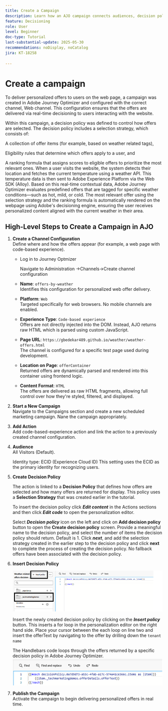 ```yaml
---
title: Create a Campaign
description: Learn how an AJO campaign connects audiences, decision policies, and channels to deliver personalized offers at the right moment across customer touchpoints.
feature: Decisioning
role: User
level: Beginner
doc-type: Tutorial
last-substantial-update: 2025-05-30
recommendations: noDisplay, noCatalog
jira: KT-18258

---
```

# Create a campaign

To deliver personalized offers to users on the web page, a campaign was created in Adobe Journey Optimizer and configured with the correct channel, Web channel. This configuration ensures that the offers are delivered via real-time decisioning to users interacting with the website.

Within this campaign, a decision policy was defined to control how offers are selected. The decision policy includes a selection strategy, which consists of:

A collection of offer items (for example, based on weather related tags),

Eligibility rules that determine which offers apply to a user, and

A ranking formula that assigns scores to eligible offers to prioritize the most relevant ones.
When a user visits the website, the system detects their location and fetches the current temperature using a weather API. This temperature data is then sent to Adobe Experience Platform via the Web SDK (Alloy). Based on this real-time contextual data, Adobe Journey Optimizer evaluates predefined offers that are tagged for specific weather conditions—such as hot, mild, or cold. The most relevant offer using the selection strategy and the ranking formula is automatically rendered on the webpage using Adobe's decisioning engine, ensuring the user receives personalized content aligned with the current weather in their area.


## High-Level Steps to Create a Campaign in AJO

1. **Create a Channel Configuration**  
   Define where and how the offers appear (for example, a web page with code-based experience).
   - Log in to Journey Optmizer

      Navigate to Administration ->Channels->Create channel configuration
   - **Name**: `offers-by-weather`  
  Identifies this configuration for personalized web offer delivery.

    - **Platform**: `Web`  
  Targeted specifically for web browsers. No mobile channels are enabled.

    - **Experience Type**: `Code-based experience`  
  Offers are not directly injected into the DOM. Instead, AJO returns raw HTML which is parsed using custom JavaScript.

    - **Page URL**: `https://gbedekar489.github.io/weather/weather-offers.html`  
  The channel is configured for a specific test page used during development.

    - **Location on Page**: `offerContainer`  
  Returned offers are dynamically parsed and rendered into this container using frontend logic.

    - **Content Format**: `HTML`  
  The offers are delivered as raw HTML fragments, allowing full control over how they're styled, filtered, and displayed.


2. **Start a New Campaign**  
   Navigate to the Campaigns section and create a new scheduled marketing campaign. Nane the campaign appropriately.

3. **Add Action**  
   Add code-based-experience action and link the action to a  previously created channel configuration.



4. **Audience**  
   All Visitors (Default).

   Identity type: ECID (Experience Cloud ID)
   This setting uses the ECID as the primary identity for recognizing users. 


5. **Create Decision Policy**

    The action is linked to a **Decision Policy** that defines how offers are selected and how many offers are returned for display. This policy uses a **Selection Strategy** that was created earlier in the tutorial.

    To insert the decision policy click **_Edit content_** in the Actions sections and then click **_Edit code_** to open the personalization editor.

    Select _**Decision policy**_ icon on the left and click on **Add decision policy** button to open the **Create decision policy** screen. Provide a meaningful name to the decision policy, and select the number of items the decision policy should return. Default is 1.
    Click **_next_**, and add the selection strategy created in the earlier step to the decision policy and click **next** to  complete the process of creating the decision policy. No fallback offers have been associated with the decision policy.



6.  **Insert Decision Policy**

    ![personalization-editor](assets/personalization-editor.png)

    Insert the newly created decision policy by clicking on the _**Insert policy**_ button. This inserts a for loop in the personalization editor on the right hand side.
    Place your cursor between the each loop on line two and insert the offerText by navigating to the offer by drilling down the `tenant name`

    The  Handlebars code loops through the offers returned by a specific decision policy in Adobe Journey Optimizer.
    ![handle-bar](assets/handlebar-code.png)

7.  **Publish the Campaign**  
   Activate the campaign to begin delivering personalized offers in real time.

   